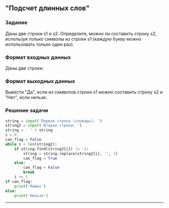 ## "Подсчет длинных слов"

### Задание

Даны две строки s1 и s2. Определите, можно ли составить строку s2, используя только символы из строки s1 (каждую букву можно использовать только один раз).

### Формат входных данных

Даны две строки.

### Формат выходных данных

Вывести "Да", если из символов строки s1 можно составить строку s2 и "Нет", если нельзя.

### Решение задачи

```python
string = input('Первая строка (словарь): ')
string2 = input('Вторая строка: ')
string = ' ' + string
i = 0
can_flag = False
while i < len(string2):
    if string.find(string2[i]) != -1:
        string = string.replace(string2[i], '', 1)
        can_flag = True
    else:
        can_flag = False
        break
    i += 1
if can_flag:
    print('Можно')
else:
    print('Нельзя')
```

---

